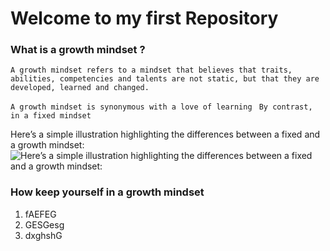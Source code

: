 # Welcome to my first Repository 
### What is a growth mindset ?
`A growth mindset refers to a mindset that believes that traits, abilities, competencies and talents are not static, but that they are developed, learned and changed.`

`A growth mindset is synonymous with a love of learning `
`By contrast, in a fixed mindset`

Here’s a simple illustration highlighting the differences between a fixed and a growth mindset:
![Here’s a simple illustration highlighting the differences between a fixed and a growth mindset:](https://3kllhk1ibq34qk6sp3bhtox1-wpengine.netdna-ssl.com/wp-content/uploads/NewGrowthMindset2.png)
### How keep yourself in a growth mindset
1. fAEFEG
2. GESGesg
3. dxghshG
